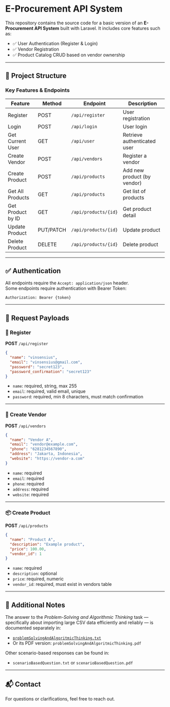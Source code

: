 # E-Procurement API System

This repository contains the source code for a basic version of an **E-Procurement API System** built with Laravel. It includes core features such as:

- ✅ User Authentication (Register & Login)
- ✅ Vendor Registration
- ✅ Product Catalog CRUD based on vendor ownership

---

## 📁 Project Structure

### Key Features & Endpoints

| Feature              | Method     | Endpoint                     | Description                      |
|----------------------|------------|------------------------------|----------------------------------|
| Register             | POST       | `/api/register`              | User registration                |
| Login                | POST       | `/api/login`                 | User login                       |
| Get Current User     | GET        | `/api/user`                  | Retrieve authenticated user      |
| Create Vendor        | POST       | `/api/vendors`               | Register a vendor                |
| Create Product       | POST       | `/api/products`              | Add new product (by vendor)      |
| Get All Products     | GET        | `/api/products`              | Get list of products             |
| Get Product by ID    | GET        | `/api/products/{id}`         | Get product detail               |
| Update Product       | PUT/PATCH  | `/api/products/{id}`         | Update product                   |
| Delete Product       | DELETE     | `/api/products/{id}`         | Delete product                   |

---

## ✅ Authentication

All endpoints require the `Accept: application/json` header.  
Some endpoints require authentication with Bearer Token:

```
Authorization: Bearer {token}
```

---

## 📨 Request Payloads

### 🔐 Register
**POST** `/api/register`
```json
{
  "name": "vinsensius",
  "email": "vinsensius@gmail.com",
  "password": "secret123",
  "password_confirmation": "secret123"
}
```
- `name`: required, string, max 255
- `email`: required, valid email, unique
- `password`: required, min 8 characters, must match confirmation

---

### 🏢 Create Vendor
**POST** `/api/vendors`
```json
{
  "name": "Vendor A",
  "email": "vendor@example.com",
  "phone": "6281234567890",
  "address": "Jakarta, Indonesia",
  "website": "https://vendor-a.com"
}
```
- `name`: required
- `email`: required
- `phone`: required
- `address`: required
- `website`: required

---

### 📦 Create Product
**POST** `/api/products`
```json
{
  "name": "Product A",
  "description": "Example product",
  "price": 100.00,
  "vendor_id": 1
}
```
- `name`: required
- `description`: optional
- `price`: required, numeric
- `vendor_id`: required, must exist in vendors table

---

## 📄 Additional Notes

The answer to the *Problem-Solving and Algorithmic Thinking* task — specifically about importing large CSV data efficiently and reliably — is documented separately in:

- [`problemSolvingAndAlgoritmicThinking.txt`](./problemSolvingAndAlgoritmicThinking.txt)
- Or its PDF version: `problemSolvingAndAlgoritmicThinking.pdf`

Other scenario-based responses can be found in:  
- `scenarioBasedQuestion.txt` or `scenarioBasedQuestion.pdf`

---

## 📬 Contact

For questions or clarifications, feel free to reach out.